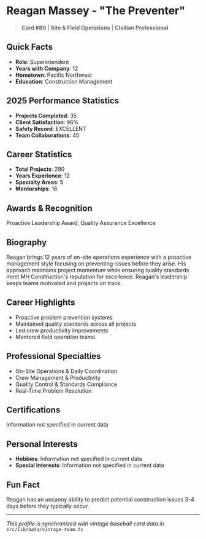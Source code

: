 # Reagan Massey - "The Preventer"

> **Card #80** | **Site & Field Operations** | **Civilian Professional**

## Quick Facts

- **Role**: Superintendent
- **Years with Company**: 12
- **Hometown**: Pacific Northwest
- **Education**: Construction Management

## 2025 Performance Statistics

- **Projects Completed**: 35
- **Client Satisfaction**: 96%
- **Safety Record**: EXCELLENT
- **Team Collaborations**: 40

## Career Statistics

- **Total Projects**: 290
- **Years Experience**: 12
- **Specialty Areas**: 5
- **Mentorships**: 18

## Awards & Recognition

Proactive Leadership Award, Quality Assurance Excellence

## Biography

Reagan brings 12 years of on-site operations experience with a proactive management style focusing on preventing issues before they arise. His approach maintains project momentum while ensuring quality standards meet MH Construction's reputation for excellence. Reagan's leadership keeps teams motivated and projects on track.

## Career Highlights

- Proactive problem prevention systems
- Maintained quality standards across all projects
- Led crew productivity improvements
- Mentored field operation teams

## Professional Specialties

- On-Site Operations & Daily Coordination
- Crew Management & Productivity
- Quality Control & Standards Compliance
- Real-Time Problem Resolution

## Certifications

Information not specified in current data

## Personal Interests

- **Hobbies**: Information not specified in current data
- **Special Interests**: Information not specified in current data

## Fun Fact

Reagan has an uncanny ability to predict potential construction issues 3-4 days before they typically occur.

---

*This profile is synchronized with vintage baseball card data in `src/lib/data/vintage-team.ts`*
